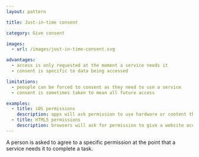 ```yaml
---
layout: pattern

title: Just-in-time consent

category: Give consent

images:
  - url: /images/just-in-time-consent.svg

advantages:
  - access is only requested at the moment a service needs it
  - consent is specific to data being accessed

limitations:
  - peoople can be forced to consent as they need to use a service
  - consent is sometimes taken to mean all future access

examples:
  - title: iOS permissions
    description: apps will ask permission to use hardware or content the first time an app requires it
  - title: HTML5 permissions
    description: browsers will ask for permission to give a website access webcam, microphone or location when a website requests it
---
```


A person is asked to agree to a specific permission at the point that a service needs it to complete a task.
